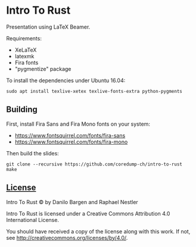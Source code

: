 # Intro To Rust

Presentation using LaTeX Beamer.

Requirements:

- XeLaTeX
- latexmk
- Fira fonts
- "pygmentize" package

To install the dependencies under Ubuntu 16.04:
```
sudo apt install texlive-xetex texlive-fonts-extra python-pygments
```

## Building

First, install Fira Sans and Fira Mono fonts on your system:

- https://www.fontsquirrel.com/fonts/fira-sans
- https://www.fontsquirrel.com/fonts/fira-mono

Then build the slides:

    git clone --recursive https://github.com/coredump-ch/intro-to-rust
    make

## [License](LICENSE)

Intro To Rust © by Danilo Bargen and Raphael Nestler

Intro To Rust is licensed under a
Creative Commons Attribution 4.0 International License.

You should have received a copy of the license along with this
work. If not, see http://creativecommons.org/licenses/by/4.0/.
